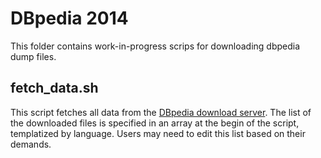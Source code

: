 <!-- 
  Licensed to the Apache Software Foundation (ASF) under one or more
  contributor license agreements.  See the NOTICE file distributed with
  this work for additional information regarding copyright ownership.
  The ASF licenses this file to You under the Apache License, Version 2.0
  (the "License"); you may not use this file except in compliance with
  the License.  You may obtain a copy of the License at

      http://www.apache.org/licenses/LICENSE-2.0

  Unless required by applicable law or agreed to in writing, software
  distributed under the License is distributed on an "AS IS" BASIS,
  WITHOUT WARRANTIES OR CONDITIONS OF ANY KIND, either express or implied.
  See the License for the specific language governing permissions and
  limitations under the License.
-->

DBpedia 2014
============

This folder contains work-in-progress scrips for downloading dbpedia dump files.

fetch_data.sh
-------------

This script fetches all data from the [DBpedia download server](http://data.dws.informatik.uni-mannheim.de/dbpedia/2014/).
The list of the downloaded files is specified in an array at the begin of the 
script, templatized by language. Users may need to edit this list based on their 
demands.

